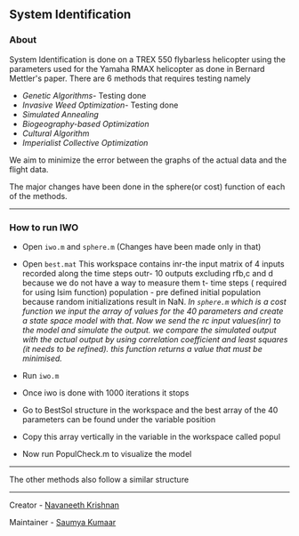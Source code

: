 ## System Identification

### About

System Identification is done on a TREX 550 flybarless helicopter using the parameters used for the Yamaha RMAX helicopter as done in Bernard Mettler's paper.
There are 6 methods that requires testing namely

- *Genetic Algorithms*- Testing done
- *Invasive Weed Optimization*- Testing done
- *Simulated Annealing*
- *Biogeography-based Optimization*
- *Cultural Algorithm*
- *Imperialist Collective Optimization*

We aim to minimize the error between the graphs of the actual data and the flight data. 

The major changes have been done in the sphere(or cost) function of each of the methods.

---
### How to run IWO
- Open `iwo.m` and `sphere.m` (Changes have been made only in that)
- Open `best.mat` This workspace contains inr-the input matrix of 4 inputs recorded along the time steps
                                         outr- 10 outputs excluding rfb,c and d because we do not have a way to measure them
                                         t- time steps ( required for using lsim function)
					 population - pre defined initial population because random initializations result in NaN. 
					 *In `sphere.m` which is a cost function we input the array of values for the 40 parameters and create a state space model with that. Now we send the rc input values(inr) to the model and simulate the output. we compare the simulated output with the actual output by using correlation coefficient and least squares (it needs to be refined). this function returns a value that must be minimised.*

- Run `iwo.m`
- Once iwo is done with 1000 iterations it stops
- Go to BestSol structure in the workspace and the best array of the 40 parameters can be found under the variable position
- Copy this array vertically in the variable in the workspace called popul
- Now run PopulCheck.m to visualize the model
-----------------------------------------------------------------------------------
The other methods also follow a similar structure

---

Creator - [Navaneeth Krishnan](https://www.facebook.com/princeniken)

Maintainer - [Saumya Kumaar](https://dronefreak.bitbucket.io/)

